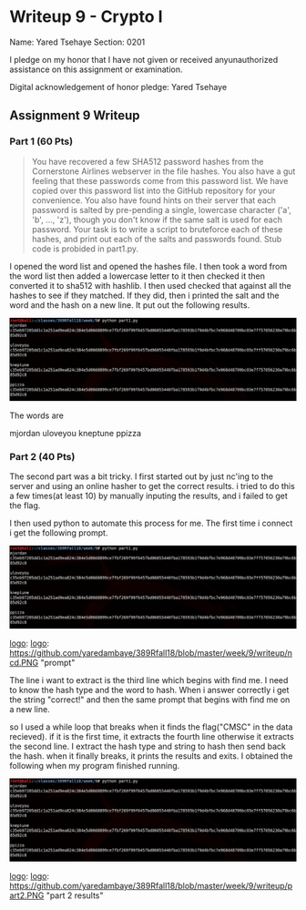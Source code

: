 Writeup 9 - Crypto I
=====

Name: Yared Tsehaye
Section: 0201

I pledge on my honor that I have not given or received anyunauthorized assistance on this assignment or examination.

Digital acknowledgement of honor pledge: Yared Tsehaye

## Assignment 9 Writeup

### Part 1 (60 Pts)

>You have recovered a few SHA512 password hashes from the Cornerstone Airlines webserver in the file hashes. You also have a gut feeling that these passwords come from this password list. We have copied over this password list into the GitHub repository for your convenience. You also have found hints on their server that each password is salted by pre-pending a single, lowercase character ('a', 'b', ..., 'z'), though you don't know if the same salt is used for each password. Your task is to write a script to bruteforce each of these hashes, and print out each of the salts and passwords found. Stub code is probided in part1.py.

I opened the word list and opened the hashes file. I then took a word from the word list then added a lowercase letter to it then checked it then converted it to sha512 with hashlib. I then used checked that against all the hashes to see if they matched. If they did, then i printed the salt and the word and the hash on a new line.
It put out the following results. 

![alt text][logo]

[logo]: https://github.com/yaredambaye/389Rfall18/blob/master/week/9/writeup/part1.PNG "part 1 results"

The words are 

mjordan 
uloveyou
kneptune
ppizza


### Part 2 (40 Pts)

The second part was a bit tricky. I first started out by just nc'ing to the server and using an online hasher to get the correct results. i tried to do this a few times(at least 10) by manually inputing the results, and i failed to get the flag. 

I then used python to automate this process for me. The first time i connect i get the following prompt. 

![alt text][logo]

[logo]: [logo]: https://github.com/yaredambaye/389Rfall18/blob/master/week/9/writeup/ncd.PNG
 "prompt"

The line i want to extract is the third line which begins with find me. I need to know the hash type and the word to hash. 
When i answer correctly i get the string "correct!" and then the same prompt that begins with find me on a new line. 

so I used a while loop that breaks when it finds the flag("CMSC" in the data recieved). if it is the first time, it extracts the fourth line otherwise it extracts the second line. I extract the hash type and string to hash then send back the hash. when it finally breaks, it prints the results and exits. I obtained the following when my program finished running.

![alt text][logo]

[logo]: [logo]: https://github.com/yaredambaye/389Rfall18/blob/master/week/9/writeup/part2.PNG
 "part 2 results"

